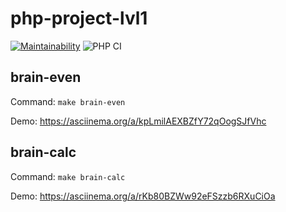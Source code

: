 # php-project-lvl1
[![Maintainability](https://api.codeclimate.com/v1/badges/a99a88d28ad37a79dbf6/maintainability)](https://codeclimate.com/github/codeclimate/codeclimate/maintainability)
![PHP CI](https://github.com/ZheGal/php-project-lvl1/workflows/PHP%20CI/badge.svg)

## brain-even
Command: 
  `` make brain-even ``

Demo: https://asciinema.org/a/kpLmilAEXBZfY72qOogSJfVhc

## brain-calc
Command: 
  `` make brain-calc ``

Demo: https://asciinema.org/a/rKb80BZWw92eFSzzb6RXuCiOa
